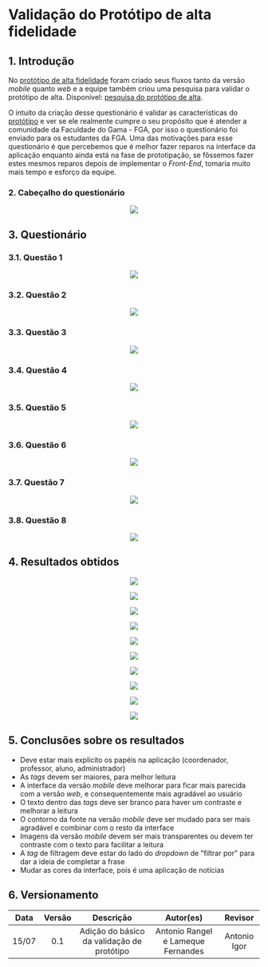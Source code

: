 # Validação do Protótipo de alta fidelidade

## 1. Introdução

No [protótipo de alta fidelidade](https://unbarqdsw2022-1.github.io/2022.1_G1_fgAvisos/#/./Base/modulo_1.1/1.1.10_prototipo_de_alta_fidelidade) foram criado seus fluxos tanto da versão *mobile* quanto *web* e a equipe também criou uma pesquisa para validar o protótipo de alta. Disponível: [pesquisa do protótipo de alta](https://docs.google.com/forms/d/e/1FAIpQLScW0IdaqP_p_kjmbV-zmme7N_QNE6UXlFvu22RHJvotwFg83g/viewform).

O intuito da criação desse questionário é validar as características do [protótipo](https://unbarqdsw2022-1.github.io/2022.1_G1_fgAvisos/#/./Base/modulo_1.1/1.1.10_prototipo_de_alta_fidelidade) e ver se ele realmente cumpre o seu propósito que é atender a comunidade da Faculdade do Gama - FGA, por isso o questionário foi enviado para os estudantes da FGA. Uma das motivações para esse questionário é que percebemos que é melhor fazer reparos na interface da aplicação enquanto ainda está na fase de prototipação, se fôssemos fazer estes mesmos reparos depois de implementar o *Front-End*, tomaria muito mais tempo e esforço da equipe.


### 2. Cabeçalho do questionário

<center>

![](./../assets/img/questionario_prototipo/abertura_questionario.png)

</center>


## 3. Questionário

### 3.1. Questão 1

<center>

![](./../assets/img/questionario_prototipo/questao_1.png)

</center>


### 3.2. Questão 2

<center>

![](./../assets/img/questionario_prototipo/questao_2.png)

</center>


### 3.3. Questão 3

<center>

![](./../assets/img/questionario_prototipo/questao_3.png)

</center>


### 3.4. Questão 4

<center>

![](./../assets/img/questionario_prototipo/questao_4.png)

</center>


### 3.5. Questão 5

<center>

![](./../assets/img/questionario_prototipo/questao_5.png)

</center>


### 3.6. Questão 6

<center>

![](./../assets/img/questionario_prototipo/questao_6.png)

</center>


### 3.7. Questão 7

<center>

![](./../assets/img/questionario_prototipo/questao_7.png)

</center>


### 3.8. Questão 8

<center>

![](./../assets/img/questionario_prototipo/questao_8.png)

</center>


## 4. Resultados obtidos

<center>

![](./../assets/img/questionario_prototipo/resultado_qt1.png)

![](./../assets/img/questionario_prototipo/resultado_qt2.png)

![](./../assets/img/questionario_prototipo/resultado_qt3.png)

![](./../assets/img/questionario_prototipo/resultado_qt4.png)

![](./../assets/img/questionario_prototipo/resultado_qt5.png)

![](./../assets/img/questionario_prototipo/resultado_qt6.png)

![](./../assets/img/questionario_prototipo/resultado_qt7.png)

![](./../assets/img/questionario_prototipo/resultado_qt8.png)

![](./../assets/img/questionario_prototipo/qts_opcional_1.png)

![](./../assets/img/questionario_prototipo/qts_opcional_2.png)

</center>

## 5. Conclusões sobre os resultados
- Deve estar mais explícito os papéis na aplicação (coordenador, professor, aluno, administrador)
- As *tags* devem ser maiores, para melhor leitura
- A interface da versão *mobile* deve melhorar para ficar mais parecida com a versão *web*, e consequentemente mais agradável ao usuário
- O texto dentro das *tags* deve ser branco para haver um contraste e melhorar a leitura
- O contorno da fonte na versão *mobile* deve ser mudado para ser mais agradável e combinar com o resto da interface
- Imagens da versão *mobile* devem ser mais transparentes ou devem ter contraste com o texto para facilitar a leitura
- A *tag* de filtragem deve estar do lado do *dropdown* de "filtrar por" para dar a ideia de completar a frase
- Mudar as cores da interface, pois é uma aplicação de notícias
  

## 6. Versionamento

| Data |Versão| Descrição | Autor(es) | Revisor |
|:----:|:----:|:---------:|:-----:|:-----:|
| 15/07 |  0.1  | Adição do básico da validação de protótipo | Antonio Rangel e Lameque Fernandes | Antonio Igor |
